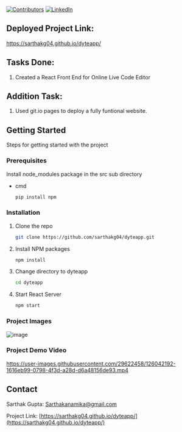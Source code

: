 
[![Contributors][contributors-shield]][contributors-url]
[![LinkedIn][linkedin-shield]][linkedin-url]


## Deployed Project Link:
https://sarthakg04.github.io/dyteapp/

## Tasks Done:
1. Created a React Front End for Online Live Code Editor
## Addition Task:
1. Used git.io pages to deploy a fully funtional website.
<!-- GETTING STARTED -->
## Getting Started

Steps for getting started with the project

### Prerequisites

Install node_modules package in the src sub directory
* cmd
  ```sh
  pip install npm
  ```

### Installation

1. Clone the repo
   ```sh
   git clone https://github.com/sarthakg04/dyteapp.git
   ```
2. Install NPM packages
   ```sh
   npm install
   ```
3. Change directory to dyteapp
   ```sh
   cd dyteapp
   ```
4. Start React Server
   ```sh
   npm start
   ```
### Project Images
![image](https://user-images.githubusercontent.com/29622458/126042114-ac09f370-b84c-4e3d-aa1d-c84066b00c89.png)

### Project Demo Video
https://user-images.githubusercontent.com/29622458/126042192-1616eb99-0798-4f3d-a28d-d6a48156de93.mp4


<!-- CONTACT -->
## Contact

Sarthak Gupta: Sarthakanamika@gmail.com

Project Link: [https://sarthakg04.github.io/dyteapp/](https://sarthakg04.github.io/dyteapp/)

<!-- MARKDOWN LINKS & IMAGES -->
<!-- https://www.markdownguide.org/basic-syntax/#reference-style-links -->
[contributors-shield]: https://img.shields.io/github/contributors/othneildrew/Best-README-Template.svg?style=for-the-badge
[contributors-url]: https://github.com/sarthakg04/dyteapp/graphs/contributors
[linkedin-shield]: https://img.shields.io/badge/-LinkedIn-black.svg?style=for-the-badge&logo=linkedin&colorB=555
[linkedin-url]: https://www.linkedin.com/in/sarthak-gupta-b615398b/

